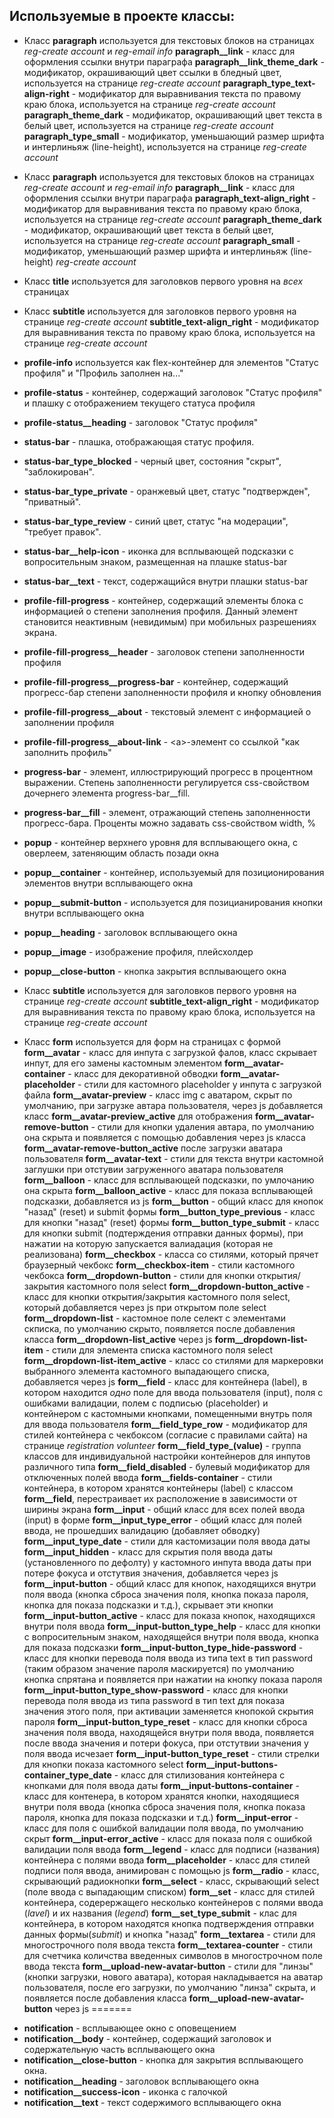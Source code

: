 ## Используемые в проекте классы:

* Класс **paragraph** используется для текстовых блоков на страницах _reg-сreate account_ и _reg-email info_
**paragraph__link** - класс для оформления ссылки внутри параграфа
**paragraph__link_theme_dark** - модификатор, окрашивающий цвет ссылки в бледный цвет, используется на странице _reg-сreate account_
**paragraph_type_text-align-right** - модификатор для выравнивания текста по правому краю блока, используется на странице _reg-сreate account_
**paragraph_theme_dark** - модификатор, окрашивающий цвет текста в белый цвет, используется на странице _reg-сreate account_
**paragraph_type_small** - модификатор, уменьшающий размер шрифта и интерлиньяж (line-height), используется на странице _reg-сreate account_
- Класс **paragraph** используется для текстовых блоков на страницах _reg-сreate account_ и _reg-email info_
**paragraph\_\_link** - класс для оформления ссылки внутри параграфа
**paragraph_text-align_right** - модификатор для выравнивания текста по правому краю блока, используется на странице _reg-сreate account_
**paragraph_theme_dark** - модификатор, окрашивающий цвет текста в белый цвет, используется на странице _reg-сreate account_
**paragraph_small** - модификатор, уменьшающий размер шрифта и интерлиньяж (line-height) _reg-сreate account_

- Класс **title** используется для заголовков первого уровня на _всех_ страницах

- Класс **subtitle** используется для заголовков первого уровня на странице _reg-сreate account_
**subtitle_text-align_right** - модификатор для выравнивания текста по правому краю блока, используется на странице _reg-сreate account_

- **profile-info** используется как flex-контейнер для элементов "Статус профиля" и "Профиль заполнен на..."
- **profile-status** - контейнер, содержащий заголовок "Статус профиля" и плашку с отображением текущего статуса профиля
- **profile-status\_\_heading** - заголовок "Статус профиля"

- **status-bar** - плашка, отображающая статус профиля.
- **status-bar_type_blocked** - черный цвет, состояния "скрыт", "заблокирован".
- **status-bar_type_private** - оранжевый цвет, статус "подтвержден", "приватный".
- **status-bar_type_review** - синий цвет, статус "на модерации", "требует правок".
- **status-bar\_\_help-icon** - иконка для всплывающей подсказки с вопросительным знаком, размещенная на плашке status-bar
- **status-bar\_\_text** - текст, содержащийся внутри плашки status-bar

- **profile-fill-progress** - контейнер, содержащий элементы блока с информацией о степени заполнения профиля. Данный элемент становится неактивным (невидимым) при мобильных разрешениях экрана.
- **profile-fill-progress\_\_header** - заголовок степени заполненности профиля
- **profile-fill-progress\_\_progress-bar** - контейнер, содержащий прогресс-бар степени заполненности профиля и кнопку обновления
- **profile-fill-progress\_\_about** - текстовый элемент с информацией о заполнении профиля
- **profile-fill-progress\_\_about-link** - \<a>-элемент со ссылкой "как заполнить профиль"

- **progress-bar** - элемент, иллюстрирующий прогресс в процентном выражении. Степень заполненности регулируется css-свойством дочернего элемента progress-bar\_\_fill.
- **progress-bar\_\_fill** - элемент, отражающий степень заполненности прогресс-бара. Проценты можно задавать css-свойством width, %

- **popup** - контейнер верхнего уровня для всплывающего окна, с оверлеем, затеняющим область позади окна
- **popup\_\_container** - контейнер, используемый для позиционирования элементов внутри всплывающего окна
- **popup\_\_submit-button** - используется для позицианирования кнопки внутри всплывающего окна
- **popup\_\_heading** - заголовок всплывающего окна
- **popup\_\_image** - изображение профиля, плейсхолдер
- **popup\_\_close-button** - кнопка закрытия всплывающего окна

* Класс **subtitle** используется для заголовков первого уровня на странице _reg-сreate account_
**subtitle_text-align_right** - модификатор для выравнивания текста по правому краю блока, используется на странице _reg-сreate account_

* Класс **form** используется для форм на страницах с формой
**form__avatar** - класс для инпута с загрузкой фалов, класс скрывает инпут, для его замены кастомным элементом
**form__avatar-container** - класс для декоративной обводки
**form__avatar-placeholder** - стили для кастомного placeholder у инпута с загрузкой файла
**form__avatar-preview** - класс img с аватаром, скрыт по умолчанию, при загрузке автара пользователя, через js добавляется класс **form__avatar-preview_active** для отображения
**form__avatar-remove-button** - стили для кнопки удаления автара, по умолчанию она скрыта и появляется с помощью добавления через js класса **form__avatar-remove-button_active** после загрузки аватара пользователя
**form__avatar-text** - стили для текста внутри кастомной заглушки при отстувии загруженного аватара пользователя
**form__balloon** - класс для всплывающей подсказки, по умлочанию она скрыта
**form__balloon_active** - класс для показа всплывающей подсказки, добавляется из js
**form__button** - общий класс для кнопок "назад" (reset) и submit формы
**form__button_type_previous** - класс для кнопки "назад" (reset) формы
**form__button_type_submit** - класс для кнопки submit (подтерждения отправки данных формы), при нажатии на которую запускается валиадация (которая не реализована)
**form__checkbox** - класса со стилями, который прячет браузерный чекбокс
**form__checkbox-item** - стили кастомного чекбокса
**form__dropdown-button** - стили для кнопки открытия/закрытия кастомного поля select
**form__dropdown-button_active** - класс для кнопки открытия/закрытия кастомного поля select, который добавляется через js при открытом поле select
**form__dropdown-list** - кастомное поле селект с элементами скписка, по умолчанию скрыто, появляется после добавления класса **form__dropdown-list_active** через js
**form__dropdown-list-item** - стили для элемента списка кастомного поля select
**form__dropdown-list-item_active** - класс со стилями для маркеровки выбранного элемента кастомного выпадающего списка, добавляется через js
**form__field** - класс для контейнера (label), в котором находится _одно_ поле для ввода пользователя (input), поля с ошибками валидации, полем с подписью (placeholder) и контейнером с кастомными кнопками, помещенными внутрь поля для ввода пользователя
**form__field_type_row** - модификатор для стилей контейнера с чекбоксом (согласие с правилами сайта) на странице _registration volunteer_
**form__field_type_(value)** - группа классов для индивидуальной настройки контейнеров для инпутов различного типа
**form__field_disabled** - булевый модификатор для отключенных полей ввода
**form__fields-container** - стили контейнера, в котором хранятся контейнеры (label) с классом **form__field**, перестраивает их расположение в зависимости от ширины экрана
**form__input** - общий класс для всех полей ввода (input) в форме
**form__input_type_error** - общий класс для полей ввода, не прошедших валидацию (добавляет обводку)
**form__input_type_date** - стили для кастомизации поля ввода даты   **form__input_hidden** - класс для скрытия поля ввода даты (установленного по дефолту) у кастомного инпута ввода даты при потере фокуса и отстутвия значения, добавляется через js
**form__input-button** - общий класс для кнопок, находящихся внутри поля ввода (кнопка сброса значения поля, кнопка показа пароля, кнопка для показа подсказки и т.д.), скрывает эти кнопки
**form__input-button_active** - класс для показа кнопок, находящихся внутри поля ввода
**form__input-button_type_help** - класс для кнопки с вопросительным знаком, находящейся внутри поля ввода, кнопка для показа подсказки
**form__input-button_type_hide-password** - класс для кнопки перевода поля ввода из типа text в тип password (таким образом значение пароля маскируется) по умолчанию кнопка спрятана и появляется при нажатии на кнопку показа пароля
**form__input-button_type_show-password** - класс для кнопки перевода поля ввода из типа password в тип text для показа значения этого поля, при активации заменяется кнопокой скрытия пароля
**form__input-button_type_reset** - класс для кнопки сброса значения поля ввода, находящейся внутри поля ввода, появляется после ввода значения и потери фокуса, при отстутвии значения у поля ввода исчезает
**form__input-button_type_reset** - стили стрелки для кнопки показа кастомного select
**form__input-buttons-container_type_date** - класс для стилизования контейнера с кнопками для поля ввода даты
**form__input-buttons-container** - класс для контенера, в котором хранятся кнопки, находящиеся внутри поля ввода (кнопка сброса значения поля, кнопка показа пароля, кнопка для показа подсказки и т.д.)
**form__input-error** - класс для поля с ошибкой валидации поля ввода, по умолчанию скрыт
**form__input-error_active** - класс для показа поля с ошибкой валидации поля ввода
**form__legend** - класс для подписи (названия) контейнера с полями ввода
**form__placeholder** - класс для стилей подписи поля ввода, анимирован с помощью js
**form__radio** - класс, скрывающий радиокнопки
**form__select** - класс, скрывающий select (поле ввода с выпадающим списком)
**form__set** - класс для стилей контейнера, содерержащего несколько контейнеров с полями ввода (_lavel_) и их названия (_legend_)
**form__set_type_submit** - клас для контейнера, в котором находятся кнопка подтверждения отправки данных формы(_submit_) и кнопка "назад"
**form__textarea** - стили для многострочного поля ввода текста
**form__textarea-counter** - стили для счетчика количства введенных символов в многострочном поле ввода текста
**form__upload-new-avatar-button** - стили для "линзы" (кнопки загрузки, нового аватара), которая накладывается на аватар пользователя, после его загрузки, по умолчанию "линза" скрыта, и появляется после добавления класса **form__upload-new-avatar-button** через js
=======
- **notification** - всплывающее окно с оповещением
- **notification\_\_body** - контейнер, содержащий заголовок и содержательную часть всплывающего окна
- **notification\_\_close-button** - кнопка для закрытия всплывающего окна.
- **notification\_\_heading** - заголовок всплывающего окна
- **notification\_\_success-icon** - иконка с галочкой
- **notification\_\_text** - текст содержимого всплывающего окна
